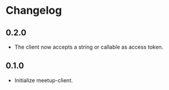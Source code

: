 # Changelog

## 0.2.0

- The client now accepts a string or callable as access token.

## 0.1.0

- Initialize meetup-client.
